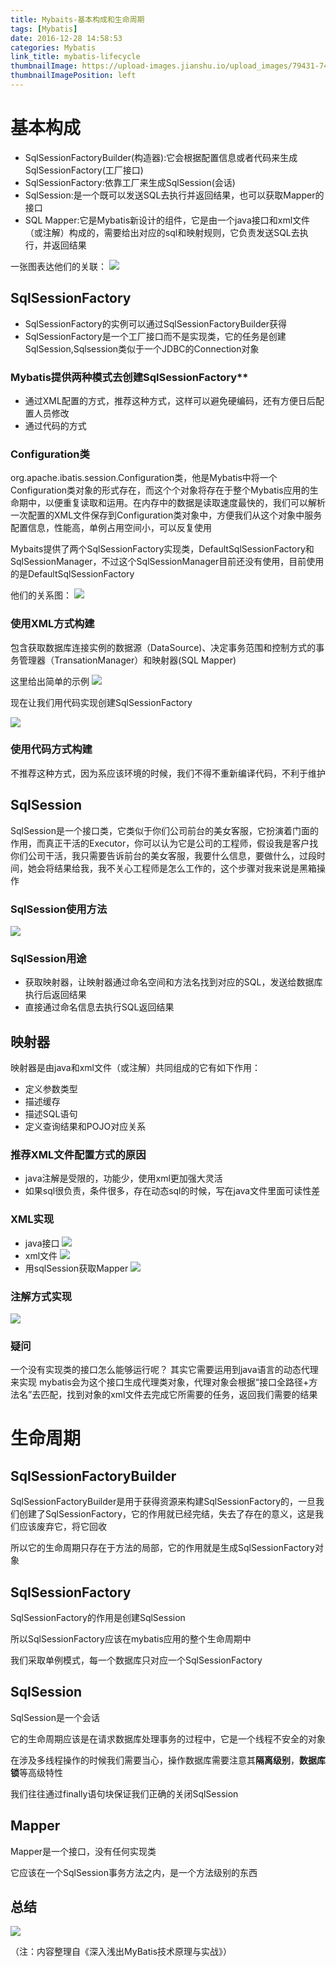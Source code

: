 ```yaml
---
title: Mybaits-基本构成和生命周期
tags: [Mybatis]
date: 2016-12-28 14:58:53
categories: Mybatis
link_title: mybatis-lifecycle
thumbnailImage: https://upload-images.jianshu.io/upload_images/79431-74576230a7ae676d.jpg?imageMogr2/auto-orient/strip%7CimageView2/2/w/414/format/webp
thumbnailImagePosition: left
---
```

<!-- toc -->
<!-- more -->
> 
# 基本构成
- SqlSessionFactoryBuilder(构造器):它会根据配置信息或者代码来生成SqlSessionFactory(工厂接口)
- SqlSessionFactory:依靠工厂来生成SqlSession(会话)
- SqlSession:是一个既可以发送SQL去执行并返回结果，也可以获取Mapper的接口
- SQL Mapper:它是Mybatis新设计的组件，它是由一个java接口和xml文件（或注解）构成的，需要给出对应的sql和映射规则，它负责发送SQL去执行，并返回结果

一张图表达他们的关联：
![](mybatis-lifecycle/01.png)



## SqlSessionFactory
- SqlSessionFactory的实例可以通过SqlSessionFactoryBuilder获得
- SqlSessionFactory是一个工厂接口而不是实现类，它的任务是创建SqlSession,Sqlsession类似于一个JDBC的Connection对象

### Mybatis提供两种模式去创建SqlSessionFactory**
- 通过XML配置的方式，推荐这种方式，这样可以避免硬编码，还有方便日后配置人员修改
- 通过代码的方式

### Configuration类
org.apache.ibatis.session.Configuration类，他是Mybatis中将一个Configuration类对象的形式存在，而这个个对象将存在于整个Mybatis应用的生命期中，以便重复读取和运用。在内存中的数据是读取速度最快的，我们可以解析一次配置的XML文件保存到Configuration类对象中，方便我们从这个对象中服务配置信息，性能高，单例占用空间小，可以反复使用

Mybaits提供了两个SqlSessionFactory实现类，DefaultSqlSessionFactory和SqlSessionManager，不过这个SqlSessionManager目前还没有使用，目前使用的是DefaultSqlSessionFactory

他们的关系图：
![](mybatis-lifecycle/02.png)

### 使用XML方式构建
包含获取数据库连接实例的数据源（DataSource)、决定事务范围和控制方式的事务管理器（TransationManager）和映射器(SQL Mapper)

这里给出简单的示例
![](mybatis-lifecycle/03.png)

现在让我们用代码实现创建SqlSessionFactory

![](mybatis-lifecycle/04.png)

### 使用代码方式构建
不推荐这种方式，因为系应该环境的时候，我们不得不重新编译代码，不利于维护

## SqlSession
SqlSession是一个接口类，它类似于你们公司前台的美女客服，它扮演着门面的作用，而真正干活的Executor，你可以认为它是公司的工程师，假设我是客户找你们公司干活，我只需要告诉前台的美女客服，我要什么信息，要做什么，过段时间，她会将结果给我，我不关心工程师是怎么工作的，这个步骤对我来说是黑箱操作

### SqlSession使用方法
![](mybatis-lifecycle/05.png)

### SqlSession用途
- 获取映射器，让映射器通过命名空间和方法名找到对应的SQL，发送给数据库执行后返回结果
- 直接通过命名信息去执行SQL返回结果

## 映射器
映射器是由java和xml文件（或注解）共同组成的它有如下作用：
- 定义参数类型
- 描述缓存
- 描述SQL语句
- 定义查询结果和POJO对应关系

### 推荐XML文件配置方式的原因
- java注解是受限的，功能少，使用xml更加强大灵活
- 如果sql很负责，条件很多，存在动态sql的时候，写在java文件里面可读性差

### XML实现
- java接口
![](mybatis-lifecycle/06.png)
- xml文件
![](mybatis-lifecycle/07.png)
- 用sqlSession获取Mapper
![](mybatis-lifecycle/08.png)

### 注解方式实现
![](mybatis-lifecycle/09.png)

### 疑问
一个没有实现类的接口怎么能够运行呢？
其实它需要运用到java语言的动态代理来实现
mybatis会为这个接口生成代理类对象，代理对象会根据“接口全路径+方法名”去匹配，找到对象的xml文件去完成它所需要的任务，返回我们需要的结果

# 生命周期
## SqlSessionFactoryBuilder
SqlSessionFactoryBuilder是用于获得资源来构建SqlSessionFactory的，一旦我们创建了SqlSessionFactory，它的作用就已经完结，失去了存在的意义，这是我们应该废弃它，将它回收

所以它的生命周期只存在于方法的局部，它的作用就是生成SqlSessionFactory对象
## SqlSessionFactory
SqlSessionFactory的作用是创建SqlSession

所以SqlSessionFactory应该在mybatis应用的整个生命周期中

我们采取单例模式，每一个数据库只对应一个SqlSessionFactory

## SqlSession
SqlSession是一个会话

它的生命周期应该是在请求数据库处理事务的过程中，它是一个线程不安全的对象

在涉及多线程操作的时候我们需要当心，操作数据库需要注意其**隔离级别**，**数据库锁**等高级特性

我们往往通过finally语句块保证我们正确的关闭SqlSession

## Mapper
Mapper是一个接口，没有任何实现类

它应该在一个SqlSession事务方法之内，是一个方法级别的东西

## 总结
![](mybatis-lifecycle/10.png)

（注：内容整理自《深入浅出MyBatis技术原理与实战》）